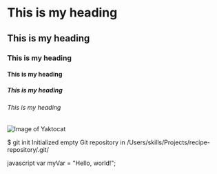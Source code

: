 # This is my heading
## This is  my heading
### This is  my heading
#### This is  my heading
##### This is  my heading
###### This is  my heading

![Image of Yaktocat](https://octodex.github.com/images/yaktocat.png)



$ git init
Initialized empty Git repository in /Users/skills/Projects/recipe-repository/.git/

javascript
var myVar = "Hello, world!";
